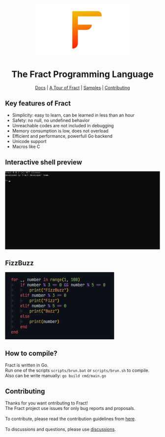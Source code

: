 <div align="center">
<p>
    <img width="300" src="https://raw.githubusercontent.com/fract-lang/resources/main/logo/fract.svg?sanitize=true">
</p>
<h1>The Fract Programming Language</h1>

[Docs](https://github.com/fract-lang/fract/tree/master/docs) |
[A Tour of Fract](https://github.com/fract-lang/fract/blob/master/docs/fract/a_tour_of_fract.md) |
[Samples](https://github.com/fract-lang/fract/tree/master/samples) |
[Contributing](#contributing)

</div>

## Key features of Fract
+ Simplicity: easy to learn, can be learned in less than an hour
+ Safety: no null, no undefined behavior
+ Unreachable codes are not included in debugging
+ Memory consumption is low, does not overload
+ Efficient and performance, powerfull Go backend
+ Unicode support
+ Macros like C

## Interactive shell preview
<img src="https://github.com/fract-lang/resources/blob/main/preview/fract_cli.gif?raw=true">

## FizzBuzz
<img src="https://github.com/fract-lang/resources/blob/main/preview/fizzbuzz.png">

## How to compile?
Fract is written in Go. <br>
Run one of the scripts ``scripts/brun.bat`` or ``scripts/brun.sh`` to compile. <br>
Also can be write manually: ``go build cmd/main.go``

<h2 id="contributing">Contributing</h2>
Thanks for you want ontributing to Fract!
<br>
The Fract project use issues for only bug reports and proposals.
<br><br>
To contribute, please read the contribution guidelines from <a href="https://github.com/fract-lang/fract/blob/master/CONTRIBUTING.md">here</a>.
<br><br>
To discussions and questions, please use <a href="https://github.com/fract-lang/fract/discussions">discussions</a>.
